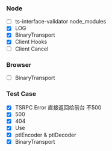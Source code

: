 ### Node
- [ ] ts-interface-validator node_modules
- [x] LOG
- [x] BinaryTransport
- [x] Client Hooks
- [ ] Client Cancel

### Browser
- [ ] BinaryTransport

### Test Case
- [x] TSRPC Error 直接返回给前台 不500
- [x] 500
- [x] 404
- [x] Use
- [x] ptlEncoder & ptlDecoder
- [x] BinaryTransport